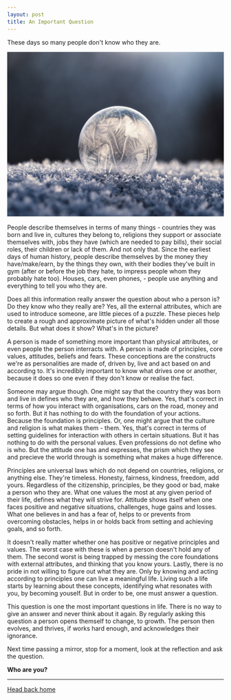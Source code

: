 ```yaml
---
layout: post
title: An Important Question
---
```



These days so many people don't know who they are.

<!--more-->

![](/assets/frozen-drop.jpg)

People describe themselves in terms of many things - countries they was born and live in, cultures they belong to, religions they support or associate themselves with, jobs they have (which are needed to pay bills), their social roles, their children or lack of them. And not only that. Since the earliest days of human history, people describe themselves by the money they have/make/earn, by the things they own, with their bodies they've built in gym (after or before the job they hate, to impress people whom they probably hate too). Houses, cars, even phones, - people use anything and everything to tell you who they are.

Does all this information really answer the question about who a person is? Do they know who they really are? Yes, all the external attributes, which are used to introduce someone, are little pieces of a puzzle. These pieces help to create a rough and approximate picture of what's hidden under all those details. But what does it show? What's in the picture?

A person is made of something more important than physical attributes, or even people the person interracts with. A person is made of principles, core values, attitudes, beliefs and fears. These conceptions are the constructs we're as personalities are made of, driven by, live and act based on and according to. It's incredibly important to know what drives one or another, because it does so one even if they don't know or realise the fact.

Someone may argue though. One might say that the country they was born and live in defines who they are, and how they behave. Yes, that's correct in terms of how you interact with organisations, cars on the road, money and so forth. But it has nothing to do with the foundation of your actions. Because the foundation is principles. Or, one might argue that the culture and religion is what makes them - them. Yes, that's correct in terms of setting guidelines for interaction with others in certain situations. But it has nothing to do with the personal values. Even professions do not define who is who. But the attitude one has and expresses, the prism which they see and precieve the world through is something what makes a huge difference.

Principles are universal laws which do not depend on countries, religions, or anything else. They're timeless. Honesty, fairness, kindness, freedom, add yours. Regardless of the citizenship, principles, be they good or bad, make a person who they are. What one values the most at any given period of their life, defines what they will strive for. Attitude shows itself when one faces positive and negative situations, challenges, huge gains and losses. What one believes in and has a fear of, helps to or prevents from overcoming obstacles, helps in or holds back from setting and achieving goals, and so forth.

It doesn't really matter whether one has positive or negative principles and values. The worst case with these is when a person doesn't hold any of them. The second worst is being trapped by messing the core foundations with external attributes, and thinking that you know yours. Lastly, there is no pride in not willing to figure out what they are. Only by knowing and acting according to principles one can live a meaningful life. Living such a life starts by learning about these concepts, identifying what resonates with you, by becoming youself. But in order to be, one must answer a question.

This question is one the most important questions in life. There is no way to give an answer and never think about it again. By regularly asking this question a person opens themself to change, to growth. The person then evolves, and thrives, if works hard enough, and acknowledges their ignorance.

Next time passing a mirror, stop for a moment, look at the reflection and ask the question.

**Who are you?**

---

<a href="{{ site.baseurl }}/">Head back home</a>
